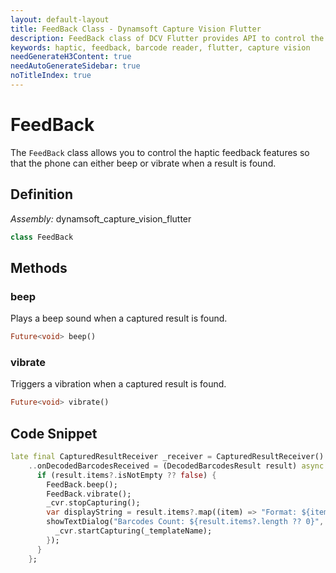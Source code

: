 ```yaml
---
layout: default-layout
title: FeedBack Class - Dynamsoft Capture Vision Flutter
description: FeedBack class of DCV Flutter provides API to control the haptic feedback features of a phone.
keywords: haptic, feedback, barcode reader, flutter, capture vision
needGenerateH3Content: true
needAutoGenerateSidebar: true
noTitleIndex: true
---
```


# FeedBack

The `FeedBack` class allows you to control the haptic feedback features so that the phone can either beep or vibrate when a result is found.

## Definition

*Assembly:* dynamsoft_capture_vision_flutter

```dart
class FeedBack
```

## Methods

### beep

Plays a beep sound when a captured result is found.

```dart
Future<void> beep()
```

### vibrate

Triggers a vibration when a captured result is found.

```dart
Future<void> vibrate()
```

## Code Snippet

```dart
late final CapturedResultReceiver _receiver = CapturedResultReceiver()
    ..onDecodedBarcodesReceived = (DecodedBarcodesResult result) async {
      if (result.items?.isNotEmpty ?? false) {
        FeedBack.beep();
        FeedBack.vibrate();
        _cvr.stopCapturing();
        var displayString = result.items?.map((item) => "Format: ${item.formatString}\nText: ${item.text}").join('\n\n');
        showTextDialog("Barcodes Count: ${result.items?.length ?? 0}", displayString ?? "", () {
          _cvr.startCapturing(_templateName);
        });
      }
    };
```